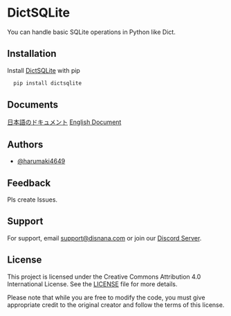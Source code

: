 
# DictSQLite

You can handle basic SQLite operations in Python like Dict.

## Installation

Install [DictSQLite](https://pypi.org/project/DictSQLite/) with pip

```bash
  pip install dictsqlite
```

## Documents
[日本語のドキュメント](./documents/japanese.md)
[English Document](./documents/english.md)

## Authors

- [@harumaki4649](https://www.github.com/harumaki4649)

## Feedback

Pls create Issues.

## Support

For support, email support@disnana.com or join our [Discord Server](https://discord.gg/KzeHDrgwAz).

## License

This project is licensed under the Creative Commons Attribution 4.0 International License. See the [LICENSE](./LICENSE) file for more details.

Please note that while you are free to modify the code, you must give appropriate credit to the original creator and follow the terms of this license.
